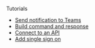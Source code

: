 Tutorials
* [Send notification to Teams](https://aka.ms/teamsfx-send-notification)
* [Build command and response](https://aka.ms/teamsfx-create-command)
* [Connect to an API](https://aka.ms/teamsfx-connect-api)
* [Add single sign on](https://aka.ms/teamsfx-add-sso)